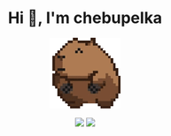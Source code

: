 <h1 align="center">Hi 👋, I'm chebupelka</h1>
<p align="center"> <img src="capyroll.gif"> </p>

<p align="center"> 
  <img src="https://github-readme-stats.vercel.app/api/top-langs/?username=chebupelka8&layout=compact&theme=dark">
  <img src="https://github-readme-stats.vercel.app/api/top-langs/?username=chebupelka8&layout=compact&theme=dark">
</p>
